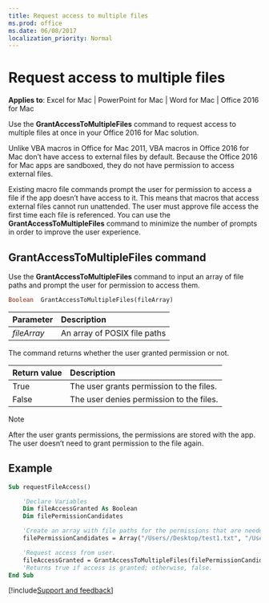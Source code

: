 ```yaml
---
title: Request access to multiple files
ms.prod: office
ms.date: 06/08/2017
localization_priority: Normal
---
```


# Request access to multiple files

**Applies to**: Excel for Mac | PowerPoint for Mac | Word for Mac | Office 2016 for Mac

Use the **GrantAccessToMultipleFiles** command to request access to multiple files at once in your Office 2016 for Mac solution.

Unlike VBA macros in Office for Mac 2011, VBA macros in Office 2016 for Mac don’t have access to external files by default. Because the Office 2016 for Mac apps are sandboxed, they do not have permission to access external files. 

Existing macro file commands prompt the user for permission to access a file if the app doesn’t have access to it. This means that macros that access external files cannot run unattended. The user must approve file access the first time each file is referenced. You can use the **GrantAccessToMultipleFiles** command to minimize the number of prompts in order to improve the user experience. 

## GrantAccessToMultipleFiles command

Use the **GrantAccessToMultipleFiles** command to input an array of file paths and prompt the user for permission to access them.

```vb
Boolean  GrantAccessToMultipleFiles(fileArray) 
```

|Parameter|Description|
|:-----|:-----|
|*fileArray*|An array of POSIX file paths|

The command returns whether the user granted permission or not.

|Return value|Description|
|:-----|:-----|
|True|The user grants permission to the files.|
|False|The user denies permission to the files.|

> [!NOTE] 
> After the user grants permissions, the permissions are stored with the app. The user doesn’t need to grant permission to the file again.

## Example

```vb
Sub requestFileAccess()  

    'Declare Variables  
    Dim fileAccessGranted As Boolean  
    Dim filePermissionCandidates 

    'Create an array with file paths for the permissions that are needed.  
    filePermissionCandidates = Array("/Users//Desktop/test1.txt", "/Users//Desktop/test2.txt") 

    'Request access from user.  
    fileAccessGranted = GrantAccessToMultipleFiles(filePermissionCandidates) 
    'Returns true if access is granted; otherwise, false. 
End Sub
```

[!include[Support and feedback](~/includes/feedback-boilerplate.md)]
